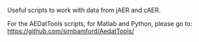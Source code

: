 Useful scripts to work with data from jAER and cAER.

For the AEDatTools scripts, for Matlab and Python, please go to:
https://github.com/simbamford/AedatTools/
